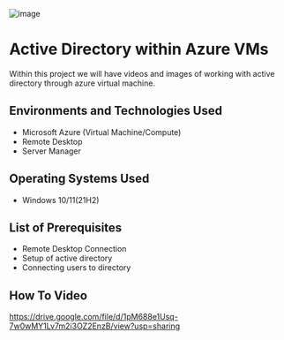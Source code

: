   ![image](https://github.com/JulianCrawford/Active-Directory/assets/130851140/9cd9c353-b33e-44ab-943a-727def695ca4)


# Active Directory within Azure VMs
Within this project we will have videos and images of working with active directory through azure virtual machine. 


<h2>Environments and Technologies Used</h2>

  - Microsoft Azure (Virtual Machine/Compute)
  - Remote Desktop
  - Server Manager

<h2>Operating Systems Used </h2>

   - Windows 10/11(21H2)

<h2>List of Prerequisites</h2>

   - Remote Desktop Connection
   - Setup of active directory
   - Connecting users to directory

<h2>How To Video</h2>

https://drive.google.com/file/d/1pM688e1Usq-7w0wMY1Lv7m2i3OZ2EnzB/view?usp=sharing



